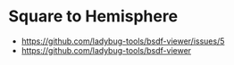 # Square to Hemisphere

* https://github.com/ladybug-tools/bsdf-viewer/issues/5
* https://github.com/ladybug-tools/bsdf-viewer
